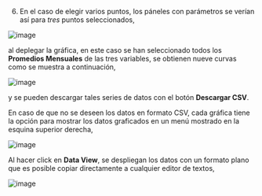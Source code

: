6. En el caso de elegir varios puntos, los páneles con parámetros se verían así para *tres* puntos seleccionados,

![image](https://user-images.githubusercontent.com/12994884/154339504-a608e68d-f82f-4168-a596-6e395a1a0982.png)

al deplegar la gráfica, en este caso se han seleccionado todos los **Promedios Mensuales** de las tres variables, se obtienen nueve curvas como se muestra a continuación,

![image](https://user-images.githubusercontent.com/12994884/154339748-8cbf6b98-298a-4313-9669-e40a5f8723fe.png)

y se pueden descargar tales series de datos con el botón **Descargar CSV**.

En caso de que no se deseen los datos en formato CSV, cada gráfica tiene la opción para mostrar los datos graficados en un menú mostrado en la esquina superior derecha,

![image](https://user-images.githubusercontent.com/12994884/154340891-2f818b49-aaca-49fd-909d-e0ab41fb3784.png)

Al hacer click en **Data View**, se despliegan los datos con un formato plano que es posible copiar directamente a cualquier editor de textos,

![image](https://user-images.githubusercontent.com/12994884/154341127-d2330d25-b1fc-4541-9c56-8ff8481cfed6.png)



